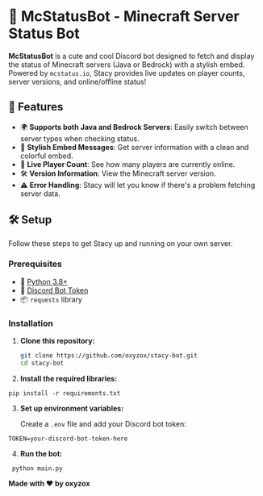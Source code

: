 # 🏰 McStatusBot - Minecraft Server Status Bot

**McStatusBot** is a cute and cool Discord bot designed to fetch and display the status of Minecraft servers (Java or Bedrock) with a stylish embed. Powered by `mcstatus.io`, Stacy provides live updates on player counts, server versions, and online/offline status!

## 🚀 Features

- 🌍 **Supports both Java and Bedrock Servers**: Easily switch between server types when checking status.
- 💬 **Stylish Embed Messages**: Get server information with a clean and colorful embed.
- 👥 **Live Player Count**: See how many players are currently online.
- 🛠️ **Version Information**: View the Minecraft server version.
- ⚠️ **Error Handling**: Stacy will let you know if there's a problem fetching server data.

## 🛠️ Setup

Follow these steps to get Stacy up and running on your own server.

### Prerequisites

- 🐍 [Python 3.8+](https://www.python.org/downloads/)
- 🤖 [Discord Bot Token](https://discord.com/developers/applications)
- 📦 `requests` library

### Installation

1. **Clone this repository:**

   ```bash
   git clone https://github.com/oxyzox/stacy-bot.git
   cd stacy-bot
    ```

2. **Install the required libraries:**

 ```pip install -r requirements.txt```


3. **Set up environment variables:**

    Create a ```.env``` file and add your Discord bot token:

```TOKEN=your-discord-bot-token-here```

4. **Run the bot:**

``` python main.py```


**Made with ❤️ by oxyzox**
